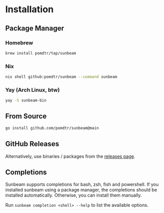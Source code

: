 # Installation

## Package Manager

### Homebrew

```bash
brew install pomdtr/tap/sunbeam
```

### Nix

```bash
nix shell github:pomdtr/sunbeam --command sunbeam
```

### Yay (Arch Linux, btw)

```bash
yay -S sunbeam-bin
```

## From Source

```bash
go install github.com/pomdtr/sunbeam@main
```

## GitHub Releases

Alternatively, use binaries / packages from the [releases page](https://github.com/pomdtr/sunbeam/releases/latest).

## Completions

Sunbeam supports completions for bash, zsh, fish and powershell. If you installed sunbeam using a package manager, the completions should be installed automatically. Otherwise, you can install them manually.

Run `sunbeam completion <shell> --help` to list the available options.
